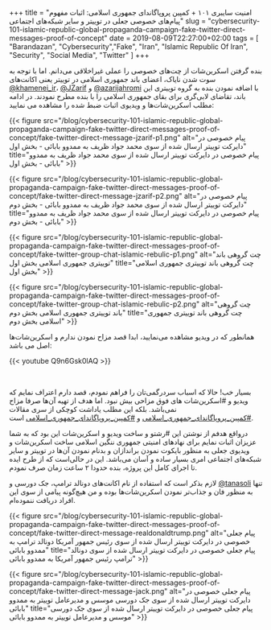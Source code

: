 +++
title = "امنیت سایبری ۱۰۱ + کمپین پروپاگاندای جمهوری اسلامی: اثبات مفهوم پیام‌های خصوصی جعلی در توییتر و سایر شبکه‌های اجتماعی"
slug = "cybersecurity-101-islamic-republic-global-propaganda-campaign-fake-twitter-direct-messages-proof-of-concept"
date = 2019-08-09T22:27:00+02:00
tags = [ "Barandazan", "Cybersecurity","Fake", "Iran", "Islamic Republic Of Iran", "Security", "Social Media", "Twitter" ]
+++

بنده گرفتن اسکرین‌شات از چت‌های خصوصی را عملی غیراخلاقی می‌دانم. اما با توجه به سوت شدن نایاک، اعضای باند جمهوری اسلامی در توییتر یعنی اکانت‌های [@khamenei_ir](htts://twitter.com/khamenei_ir)، [@JZarif](htts://twitter.com/JZarif) و [@azarijahromi](htts://twitter.com/azarijahromi) با اضافه نمودن بنده به گروه توییتری این باند، تقاضای لابی‌گری برای بقای جمهوری اسلامی را با بنده مطرح نمودند. در ادامه مطلب اسکرین‌شات‌ها و ویدیوی اثبات ضبط شده را مشاهده می نمایید:

<!--more-->

{{< figure src="/blog/cybersecurity-101-islamic-republic-global-propaganda-campaign-fake-twitter-direct-messages-proof-of-concept/fake-twitter-direct-message-jzarif-p1.png" alt="پیام خصوصی در دایرکت توییتر ارسال شده از سوی محمد جواد ظریف به ممدوو بابائی - بخش اول" title="پیام خصوصی در دایرکت توییتر ارسال شده از سوی محمد جواد ظریف به ممدوو بابائی - بخش اول" >}}

{{< figure src="/blog/cybersecurity-101-islamic-republic-global-propaganda-campaign-fake-twitter-direct-messages-proof-of-concept/fake-twitter-direct-message-jzarif-p2.png" alt="پیام خصوصی در دایرکت توییتر ارسال شده از سوی محمد جواد ظریف به ممدوو بابائی - بخش دوم" title="پیام خصوصی در دایرکت توییتر ارسال شده از سوی محمد جواد ظریف به ممدوو بابائی - بخش دوم" >}}

{{< figure src="/blog/cybersecurity-101-islamic-republic-global-propaganda-campaign-fake-twitter-direct-messages-proof-of-concept/fake-twitter-group-chat-islamic-rebulic-p1.png" alt="چت گروهی باند توییتری جمهوری اسلامی بخش اول" title="چت گروهی باند توییتری جمهوری اسلامی بخش اول" >}}

{{< figure src="/blog/cybersecurity-101-islamic-republic-global-propaganda-campaign-fake-twitter-direct-messages-proof-of-concept/fake-twitter-group-chat-islamic-rebulic-p2.png" alt="چت گروهی باند توییتری جمهوری اسلامی بخش دوم" title="چت گروهی باند توییتری جمهوری اسلامی بخش دوم" >}}

همانطور که در ویدیو مشاهده می‌نمایید، ابدا قصد مزاح نمودن ندارم و اسکرین‌شات‌ها اصل می باشد:
<br />

{{< youtube Q9n6Gsk0lAQ >}}

<br />

بسیار خب! حالا که اسباب سردرگمی‌تان را فراهم نمودم، قصد دارم اعتراف نمایم که ویدیو و #اسکرین‌شات های فوق مزاحی بیش نبود. اما هدف از تهیه آن‌ها صرفا مزاح نمی‌باشد. بلکه این مطلب یاداشت کوچکی از سری مقالات [#کمپین_پروپاگاندای_جمهوری_اسلامی](https://twitter.com/hashtag/%D8%A7%D9%85%D9%86%DB%8C%D8%AA_%D8%B3%D8%A7%DB%8C%D8%A8%D8%B1%DB%8C_%DB%B1%DB%B0%DB%B1?src=hash) و [#کمپین_پروپاگاندای_جمهوری_اسلامی](https://twitter.com/hashtag/%DA%A9%D9%85%D9%BE%DB%8C%D9%86_%D9%BE%D8%B1%D9%88%D9%BE%D8%A7%DA%AF%D8%A7%D9%86%D8%AF%D8%A7%DB%8C_%D8%AC%D9%85%D9%87%D9%88%D8%B1%DB%8C_%D8%A7%D8%B3%D9%84%D8%A7%D9%85%DB%8C?src=hash) است.

درواقع هدفم از نوشتن این #رشتو و ساخت ویدیو و اسکرین‌شات‌ این بود که به شما عزیزان اثبات نمایم برای نهادهای امنیتی جمهوری ننگین اسلامی ساخت اسکرین‌شات و ویدیوی جعلی به منظور بایکوت نمودن براندازان و بدنام نمودن آن‌ها در توییتر و سایر شبکه‌های اجتماعی امری بسیار ساده و آسان می‌باشد. این در حالی‌است که از طرح ایده تا اجرای کامل این پروژه، بنده حدودا ۲ ساعت زمان صرف نمودم.

لازم بذکر است که استفاده از نام اکانت‌های دونالد ترامپ، جک‌ دورسی و [@tanasoli](https://twitter.com/tanasoli) تنها به منظور فان و جذاب‌تر نمودن اسکرین‌شات‌ها بوده و من هیچ‌گونه پیامی از سوی این افراد دریافت ننموده‌ام.

{{< figure src="/blog/cybersecurity-101-islamic-republic-global-propaganda-campaign-fake-twitter-direct-messages-proof-of-concept/fake-twitter-direct-message-realdonaldtrump.png" alt="پیام جعلی خصوصی در دایرکت توییتر ارسال شده از سوی رئیس جمهور آمریکا دونالد ترامپ به ممدوو بابائی" title="پیام جعلی خصوصی در دایرکت توییتر ارسال شده از سوی دونالد ترامپ رئیس جمهور آمریکا به ممدوو بابائی" >}}

{{< figure src="/blog/cybersecurity-101-islamic-republic-global-propaganda-campaign-fake-twitter-direct-messages-proof-of-concept/fake-twitter-direct-message-jack.png" alt="پیام جعلی خصوصی در دایرکت توییتر ارسال شده از سوی جک دورسی موسس و مدیرعامل توییتر به ممدوو بابائی" title="پیام جعلی خصوصی در دایرکت توییتر ارسال شده از سوی جک دورسی موسس و مدیرعامل توییتر به ممدوو بابائی" >}}
